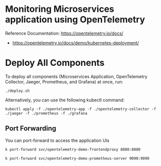 # Monitoring Microservices application using OpenTelemetry

Reference Documentation: https://opentelemetry.io/docs/

- https://opentelemetry.io/docs/demo/kubernetes-deployment/

# Deploy All Components

To deploy all components (Microservices Application, OpenTelemetry Collector, Jaeger, Prometheus, and Grafana) at once, run:

    ./deploy.sh

Alternatively, you can use the following kubectl command:

    kubectl apply -f ./opentelemetry-app -f ./opentelemetry-collector -f ./jaeger -f ./prometheus -f ./grafana

## Port Forwarding

You can port-forward to access the application UIs

```bash
k port-forward svc/opentelemetry-demo-frontendproxy 8080:8080
```

```bash
k port-forward svc/opentelemetry-demo-prometheus-server 9090:9090
```
